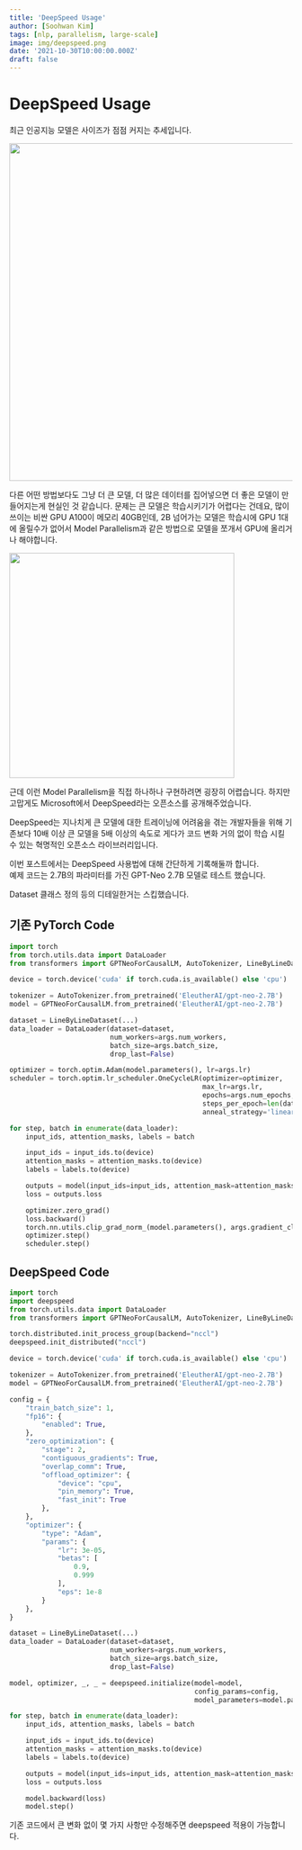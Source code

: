 ```yaml
---
title: 'DeepSpeed Usage'
author: [Soohwan Kim]
tags: [nlp, parallelism, large-scale]
image: img/deepspeed.png
date: '2021-10-30T10:00:00.000Z'
draft: false
---
```


# DeepSpeed Usage  

최근 인공지능 모델은 사이즈가 점점 커지는 추세입니다.  
  
<img src="https://neurohive.io/wp-content/uploads/2020/02/rsz_ddad-scaled.png" width="600">  
  
다른 어떤 방법보다도 그냥 더 큰 모델, 더 많은 데이터를 집어넣으면 더 좋은 모델이 만들어지는게 현실인 것 같습니다. 
문제는 큰 모델은 학습시키기가 어렵다는 건데요, 많이 쓰이는 비싼 GPU A100이 메모리 40GB인데, 2B 넘어가는 모델은 
학습시에 GPU 1대에 올릴수가 없어서 Model Parallelism과 같은 방법으로 모델을 쪼개서 GPU에 올리거나 해야합니다.  
  
<img src="https://xiandong79.github.io/downloads/ddl1.png" width="400">  
  
근데 이런 Model Parallelism을 직접 하나하나 구현하려면 굉장히 어렵습니다. 
하지만 고맙게도 Microsoft에서 DeepSpeed라는 오픈소스를 공개해주었습니다.  
  
DeepSpeed는 지나치게 큰 모델에 대한 트레이닝에 어려움을 겪는 개발자들을 위해 기존보다 10배 이상 큰 모델을 5배 이상의 속도로 게다가 코드 변화 거의 없이 학습 시킬 수 있는 혁명적인 오픈소스 라이브러리입니다.  
  
이번 포스트에서는 DeepSpeed 사용법에 대해 간단하게 기록해둘까 합니다.  
예제 코드는 2.7B의 파라미터를 가진 GPT-Neo 2.7B 모델로 테스트 했습니다.  
  
Dataset 클래스 정의 등의 디테일한거는 스킵했습니다.
  
## 기존 PyTorch Code
  
```python
import torch
from torch.utils.data import DataLoader
from transformers import GPTNeoForCausalLM, AutoTokenizer, LineByLineDataset

device = torch.device('cuda' if torch.cuda.is_available() else 'cpu')

tokenizer = AutoTokenizer.from_pretrained('EleutherAI/gpt-neo-2.7B')
model = GPTNeoForCausalLM.from_pretrained('EleutherAI/gpt-neo-2.7B')

dataset = LineByLineDataset(...)
data_loader = DataLoader(dataset=dataset,
                         num_workers=args.num_workers,
                         batch_size=args.batch_size,
                         drop_last=False)

optimizer = torch.optim.Adam(model.parameters(), lr=args.lr)
scheduler = torch.optim.lr_scheduler.OneCycleLR(optimizer=optimizer,
                                                max_lr=args.lr,
                                                epochs=args.num_epochs,
                                                steps_per_epoch=len(data_loader),
                                                anneal_strategy='linear')

for step, batch in enumerate(data_loader):
    input_ids, attention_masks, labels = batch

    input_ids = input_ids.to(device)
    attention_masks = attention_masks.to(device)
    labels = labels.to(device)

    outputs = model(input_ids=input_ids, attention_mask=attention_masks, labels=labels)
    loss = outputs.loss

    optimizer.zero_grad()
    loss.backward()
    torch.nn.utils.clip_grad_norm_(model.parameters(), args.gradient_clip_val)
    optimizer.step()
    scheduler.step()
```

## DeepSpeed Code

```python
import torch
import deepspeed
from torch.utils.data import DataLoader
from transformers import GPTNeoForCausalLM, AutoTokenizer, LineByLineDataset

torch.distributed.init_process_group(backend="nccl")
deepspeed.init_distributed("nccl")

device = torch.device('cuda' if torch.cuda.is_available() else 'cpu')

tokenizer = AutoTokenizer.from_pretrained('EleutherAI/gpt-neo-2.7B')
model = GPTNeoForCausalLM.from_pretrained('EleutherAI/gpt-neo-2.7B')

config = {
    "train_batch_size": 1,
    "fp16": {
        "enabled": True,
    },
    "zero_optimization": {
        "stage": 2,
        "contiguous_gradients": True,
        "overlap_comm": True,
        "offload_optimizer": {
            "device": "cpu",
            "pin_memory": True,
            "fast_init": True
        },
    },
    "optimizer": {
        "type": "Adam",
        "params": {
            "lr": 3e-05,
            "betas": [
                0.9,
                0.999
            ],
            "eps": 1e-8
        }
    },
}

dataset = LineByLineDataset(...)
data_loader = DataLoader(dataset=dataset,
                         num_workers=args.num_workers,
                         batch_size=args.batch_size,
                         drop_last=False)

model, optimizer, _, _ = deepspeed.initialize(model=model,
                                              config_params=config,
                                              model_parameters=model.parameters())

for step, batch in enumerate(data_loader):
    input_ids, attention_masks, labels = batch

    input_ids = input_ids.to(device)
    attention_masks = attention_masks.to(device)
    labels = labels.to(device)

    outputs = model(input_ids=input_ids, attention_mask=attention_masks, labels=labels)
    loss = outputs.loss

    model.backward(loss)
    model.step()
```
  
기존 코드에서 큰 변화 없이 몇 가지 사항만 수정해주면 deepspeed 적용이 가능합니다.